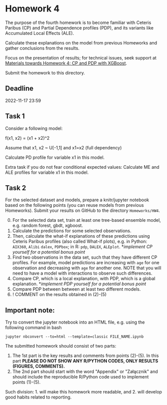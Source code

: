 # Homework 4

The purpose of the fourth homework is to become familiar with Ceteris Paribus (CP) and Partial Dependence profiles (PDP), and its variants like Accumulated Local Effects (ALE). 

Calculate these explanations on the model from previous Homeworks and gather conclusions from the results.

Focus on the presentation of results; for technical issues, seek support at [Materials towards Homework 4: CP and PDP with XGBoost](https://mim-uw.github.io/eXplainableMachineLearning-2023/hw4_cp_and_pdp_with_xgboost_on_titanic.html).

Submit the homework to this directory.

## Deadline 

2022-11-17 23:59

## Task 1

Consider a following model:

f(x1, x2) = (x1 + x2)^2

Assume that x1, x2 ~ U[-1,1] and x1=x2 (full dependency)

Calculate PD profile for variable x1 in this model.

Extra task if you do not fear conditional expected values: Calculate ME and ALE profiles for variable x1 in this model.


## Task 2

For the selected dataset and models, prepare a knitr/jupyter notebook based on the following points (you can reuse models from previous Homeworks).
Submit your results on GitHub to the directory `Homeworks/HW4`.


0. For the selected data set, train at least one tree-based ensemble model, e.g. random forest, gbdt, xgboost.
1. Calculate the predictions for some selected observations.
2. Then, calculate the what-if explanations of these predictions using Ceteris Paribus profiles (also called What-if plots), e.g. in Python: `AIX360`, `Alibi` `dalex`, `PDPbox`; in R: `pdp`, `DALEX`, `ALEplot`. **implement CP yourself for a potential bonus point*
3. Find two observations in the data set, such that they have different CP profiles. For example, model predictions are increasing with `age` for one observation and decreasing with `age` for another one. NOTE that you will need to have a model with interactions to observe such differences.
4. Compare CP, which is a local explanation, with PDP, which is a global explanation. **implement PDP yourself for a potential bonus point*
5. Compare PDP between between at least two different models.
6. ! COMMENT on the results obtained in (2)-(5)


## **Important note:**

Try to convert the jupyter notebook into an HTML file, e.g. using the following command in bash

```
jupyter nbconvert --to=html --template=classic FILE_NAME.ipynb
```

The submitted homework should consist of two parts:

1. The 1st part is the key results and comments from points (2)-(5). In this part **PLEASE DO NOT SHOW ANY R/PYTHON CODES, ONLY RESULTS (FIGURES, COMMENTS).**
2. The 2nd part should start with the word "Appendix" or "Załącznik" and should include the reproducible R/Python code used to implement points (1)-(5).

Such division: 1. will make this homework more readable, and 2. will develop good habits related to reporting.
